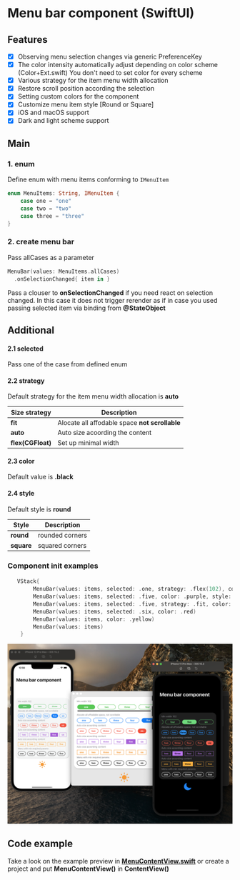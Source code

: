 # Menu bar component (SwiftUI)

## Features
- [x] Observing menu selection changes via generic PreferenceKey
- [x] The color intensity automatically adjust depending on color scheme (Color+Ext.swift) You don't need to set color for every scheme
- [x] Various strategy for the item menu width allocation
- [x] Restore scroll position according the selection
- [x] Setting custom colors for the component
- [x] Customize menu item style [Round or Square]
- [x] iOS and macOS support
- [x] Dark and light scheme support

## Main

### 1. enum
Define enum with menu items conforming to ```IMenuItem```

```Swift 
enum MenuItems: String, IMenuItem {
    case one = "one"
    case two = "two"
    case three = "three"
}
```
### 2. create menu bar
Pass allCases as a parameter
```Swift 
MenuBar(values: MenuItems.allCases)
  .onSelectionChanged{ item in }
```

Pass a clouser to **onSelectionChanged** if you need react on selection changed.
In this case it does not trigger rerender as if in case you used passing selected item via binding from **@StateObject**

## Additional 

#### 2.1 selected
Pass one of the case from defined enum

#### 2.2 strategy
Default strategy for the item menu width allocation is **auto**

| Size strategy | Description |
| --- | --- |
|**fit**| Alocate all affodable space **not scrollable**|
|**auto**| Auto size acoording the content |
|**flex(CGFloat)**| Set up minimal width|

#### 2.3 color
Default value is **.black**

#### 2.4 style
Default style is **round**

| Style | Description |
| --- | --- |
|**round**| rounded corners |
|**square**| squared corners |


### Component init examples

```Swift
   VStack{
        MenuBar(values: items, selected: .one, strategy: .flex(102), color: .green)
        MenuBar(values: items, selected: .five, color: .purple, style: .square)
        MenuBar(values: items, selected: .five, strategy: .fit, color: .blue)        
        MenuBar(values: items, selected: .six, color: .red)
        MenuBar(values: items, color: .yellow)
        MenuBar(values: items)
    } 
```
[![click to watch expected UI behavior for the example](https://github.com/The-Igor/d3-menu-bar/blob/main/Sources/img/img.png)](https://youtu.be/PQRkU7yWUrk)

## Code example

Take a look on the example preview in [**MenuContentView.swift**](https://github.com/The-Igor/d3-menu-bar/blob/main/Sources/d3-menu-bar/example/MenuViewExample.swift) or create a project and put **MenuContentView()** in **ContentView()**


